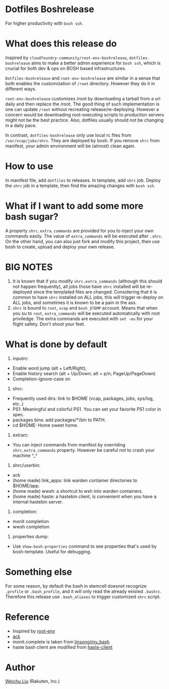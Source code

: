 
# Dotfiles Boshrelease
For higher productivity with `bosh ssh`.

# What does this release do
Inspired by `cloudfoundry-community/root-env-boshrelease`, `dotfiles-boshrelease` aims to make a better admin experience for `bosh ssh`, which is crucial for both dev & ops on BOSH based infrastructures.

`Dotfiles-boshrelease` and `root-env-boshrelease` are similar in a sense that both enables the customization of `/root` directory. However they do it in different ways.

`root-env-boshrelease` customizes /root by downloading a tarball from a url daily and then replace the /root. The good thing of such implementation is one can update `/root` without recreating release/re-deploying. However a concern would be downloading root-executing scripts to production servers might not be the best practice. Also, dotfiles usually should not be changing in a daily pace.

In contrast, `dotfiles-boshrelease` only use local rc files from `/var/vcap/jobs/shrc`. They are deployed by bosh. If you remove `shrc` from manifest, your admin environment will be (almost) clean again.

# How to use
In manifest file, add `dotfiles` to releases. In template, add `shrc` job.
Deploy the `shrc` job in a template, then find the amazing changes with `bosh ssh`.

# What if I want to add some more bash sugar?
A property `shrc.extra_commands` are provided for you to inject your own commands easily. The value of `extra_commands` will be executed after `.shrc`.  
On the other hand, you can also just fork and modify this project, then use bosh to create, upload and deploy your own release.

# BIG NOTES
1. It is known that if you modify `shrc.extra_commands` (although this should not happen frequently), all jobs those have `shrc` installed will be re-deployed since the templated files are changed. Considering that it is common to have `shrc` installed on ALL jobs, this will trigger re-deploy on ALL jobs, and sometimes it is known to be a pain in the ass.
2. `shrc` is bound to `root`, `vcap` and `bosh_$TEMP` account. Means that when you su to `root`, `extra_commands` will be executed automatically with root priviledge. The extra commands are executed with `set -eu` for your flight safety. Don't shoot your feet.

# What is done by default
1. inputrc:
  - Enable word jump (alt + Left/Right);
  - Enable history search (alt + Up/Down; alt + p/n; PageUp/PageDown)
  - Completion-ignore-case on
1. shrc:
  - Frequently used dirs: link to $HOME (vcap, packages, jobs, sys/log, etc..)
  - PS1: Meaningful and colorful PS1. You can set your favorite PS1 color in spec.
  - packages bins: add packages/*/bin to PATH.
  - cd $HOME: Home sweet home.
1. extrarc:
  - You can inject commands from manifest by overriding `shrc.extra_commands` property. However be careful not to crash your machine ^_^
1. shrc/userbin:
  - ack
  - (home made) link_apps: link warden container directories to $HOME/app.
  - (home made) wwsh: a shortcut to wsh into warden containers.
  - (home made) haste: a hastebin client, is convenient when you have a internal hastebin server.
1. completion:
  - monit completion
  - wwsh completion
1. properties dump:
  - Use `show-bosh-properties` command to see properties that's used by bosh-template. Useful for debugging.

# Something else
For some reason, by default the bash in stemcell doesnot recognize `.profile` or `.bash_profile`, and it will only read the already existed `.bashrc`. Therefore this release use `.bash_aliases` to trigger customized `shrc` script.

# Reference
- Inspired by [root-env](https://github.com/cloudfoundry-community/root-env-boshrelease)
- [ack](http://beyondgrep.com/)
- monit.complete is taken from [linsong/my_bash](https://github.com/linsong/my_bash/blob/master/completion/monit.completion.bash)
- haste bash client are modified from [haste-client](https://github.com/seejohnrun/haste-client/#lightweight-alternative)

# Author
[Weichu Liu](https://twitter.com/weichuliu) (Rakuten, Inc.)
